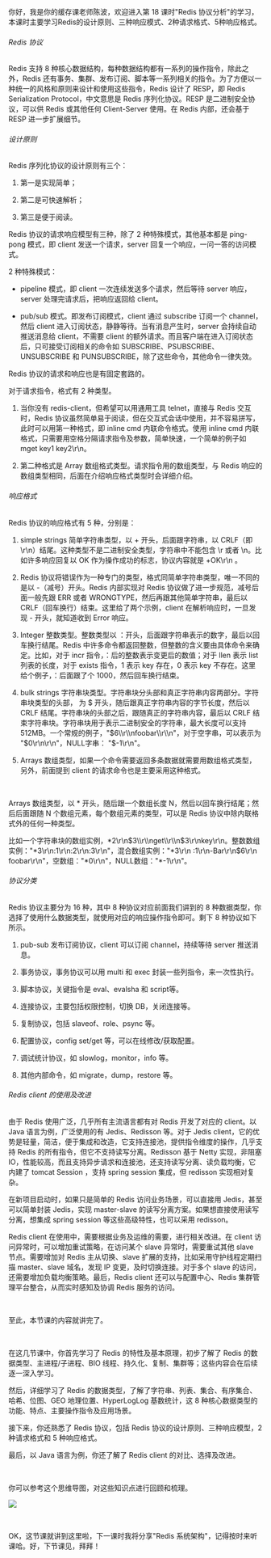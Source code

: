 你好，我是你的缓存课老师陈波，欢迎进入第 18 课时"Redis 协议分析"的学习，本课时主要学习Redis的设计原则、三种响应模式、2种请求格式、5种响应格式。

###### Redis 协议

Redis 支持 8 种核心数据结构，每种数据结构都有一系列的操作指令，除此之外，Redis 还有事务、集群、发布订阅、脚本等一系列相关的指令。为了方便以一种统一的风格和原则来设计和使用这些指令，Redis 设计了 RESP，即 Redis Serialization Protocol，中文意思是 Redis 序列化协议。RESP 是二进制安全协议，可以供 Redis 或其他任何 Client-Server 使用。在 Redis 内部，还会基于 RESP 进一步扩展细节。

###### 设计原则

Redis 序列化协议的设计原则有三个：

1. 第一是实现简单；

2. 第二是可快速解析；

3. 第三是便于阅读。

Redis 协议的请求响应模型有三种，除了 2 种特殊模式，其他基本都是 ping-pong 模式，即 client 发送一个请求，server 回复一个响应，一问一答的访问模式。

2 种特殊模式：

* pipeline 模式，即 client 一次连续发送多个请求，然后等待 server 响应，server 处理完请求后，把响应返回给 client。

* pub/sub 模式。即发布订阅模式，client 通过 subscribe 订阅一个 channel，然后 client 进入订阅状态，静静等待。当有消息产生时，server 会持续自动推送消息给 client，不需要 client 的额外请求。而且客户端在进入订阅状态后，只可接受订阅相关的命令如 SUBSCRIBE、PSUBSCRIBE、UNSUBSCRIBE 和 PUNSUBSCRIBE，除了这些命令，其他命令一律失效。

Redis 协议的请求和响应也是有固定套路的。

对于请求指令，格式有 2 种类型。

1. 当你没有 redis-client，但希望可以用通用工具 telnet，直接与 Redis 交互时，Redis 协议虽然简单易于阅读，但在交互式会话中使用，并不容易拼写，此时可以用第一种格式，即 inline cmd 内联命令格式。使用 inline cmd 内联格式，只需要用空格分隔请求指令及参数，简单快速，一个简单的例子如 mget key1 key2\\r\\n。

2. 第二种格式是 Array 数组格式类型。请求指令用的数组类型，与 Redis 响应的数组类型相同，后面在介绍响应格式类型时会详细介绍。

###### 响应格式

Redis 协议的响应格式有 5 种，分别是：

1. simple strings 简单字符串类型，以 + 开头，后面跟字符串，以 CRLF（即 \\r\\n）结尾。这种类型不是二进制安全类型，字符串中不能包含 \\r 或者 \\n。比如许多响应回复以 OK 作为操作成功的标志，协议内容就是 +OK\\r\\n 。

2. Redis 协议将错误作为一种专门的类型，格式同简单字符串类型，唯一不同的是以 -（减号）开头。Redis 内部实现对 Redis 协议做了进一步规范，减号后面一般先跟 ERR 或者 WRONGTYPE，然后再跟其他简单字符串，最后以 CRLF（回车换行）结束。这里给了两个示例，client 在解析响应时，一旦发现 - 开头，就知道收到 Error 响应。

3. Integer 整数类型。整数类型以 ：开头，后面跟字符串表示的数字，最后以回车换行结尾。Redis 中许多命令都返回整数，但整数的含义要由具体命令来确定。比如，对于 incr 指令，：后的整数表示变更后的数值；对于 llen 表示 list 列表的长度，对于 exists 指令，1 表示 key 存在，0 表示 key 不存在。这里给个例子，：后面跟了个 1000，然后回车换行结束。

4. bulk strings 字符串块类型。字符串块分头部和真正字符串内容两部分。字符串块类型的头部， 为 $ 开头，随后跟真正字符串内容的字节长度，然后以 CRLF 结尾。字符串块的头部之后，跟随真正的字符串内容，最后以 CRLF 结束字符串块。字符串块用于表示二进制安全的字符串，最大长度可以支持 512MB。一个常规的例子，"$6\\r\\nfoobar\\r\\n"，对于空字串，可以表示为 "$0\\r\\n\\r\\n"，NULL字串： "$-1\\r\\n"。

5. Arrays 数组类型，如果一个命令需要返回多条数据就需要用数组格式类型，另外，前面提到 client 的请求命令也是主要采用这种格式。

<br />

Arrays 数组类型，以 \* 开头，随后跟一个数组长度 N，然后以回车换行结尾；然后后面跟随 N 个数组元素，每个数组元素的类型，可以是 Redis 协议中除内联格式外的任何一种类型。

比如一个字符串块的数组实例，\*2\\r\\n$3\\r\\nget\\r\\n$3\\r\\nkey\\r\\n。整数数组实例："\*3\\r\\n:1\\r\\n:2\\r\\n:3\\r\\n"，混合数组实例："\*3\\r\\n :1\\r\\n-Bar\\r\\n$6\\r\\n foobar\\r\\n"，空数组："\*0\\r\\n"，NULL数组："\*-1\\r\\n"。

###### 协议分类

Redis 协议主要分为 16 种，其中 8 种协议对应前面我们讲到的 8 种数据类型，你选择了使用什么数据类型，就使用对应的响应操作指令即可。剩下 8 种协议如下所示。

1. pub-sub 发布订阅协议，client 可以订阅 channel，持续等待 server 推送消息。

2. 事务协议，事务协议可以用 multi 和 exec 封装一些列指令，来一次性执行。

3. 脚本协议，关键指令是 eval、evalsha 和 script等。

4. 连接协议，主要包括权限控制，切换 DB，关闭连接等。

5. 复制协议，包括 slaveof、role、psync 等。

6. 配置协议，config set/get 等，可以在线修改/获取配置。

7. 调试统计协议，如 slowlog，monitor，info 等。

8. 其他内部命令，如 migrate，dump，restore 等。

###### Redis client 的使用及改进

由于 Redis 使用广泛，几乎所有主流语言都有对 Redis 开发了对应的 client。以 Java 语言为例，广泛使用的有 Jedis、Redisson 等。对于 Jedis client，它的优势是轻量，简洁，便于集成和改造，它支持连接池，提供指令维度的操作，几乎支持 Redis 的所有指令，但它不支持读写分离。Redisson 基于 Netty 实现，非阻塞 IO，性能较高，而且支持异步请求和连接池，还支持读写分离、读负载均衡，它内建了 tomcat Session ，支持 spring session 集成，但 redisson 实现相对复杂。

在新项目启动时，如果只是简单的 Redis 访问业务场景，可以直接用 Jedis，甚至可以简单封装 Jedis，实现 master-slave 的读写分离方案。如果想直接使用读写分离，想集成 spring session 等这些高级特性，也可以采用 redisson。

Redis client 在使用中，需要根据业务及运维的需要，进行相关改进。在 client 访问异常时，可以增加重试策略，在访问某个 slave 异常时，需要重试其他 slave 节点。需要增加对 Redis 主从切换、slave 扩展的支持，比如采用守护线程定期扫描 master、slave 域名，发现 IP 变更，及时切换连接。对于多个 slave 的访问，还需要增加负载均衡策略。最后，Redis client 还可以与配置中心、Redis 集群管理平台整合，从而实时感知及协调 Redis 服务的访问。

<br />

至此，本节课的内容就讲完了。

<br />

在这几节课中，你首先学习了 Redis 的特性及基本原理，初步了解了 Redis 的数据类型、主进程/子进程、BIO 线程、持久化、复制、集群等；这些内容会在后续逐一深入学习。

然后，详细学习了 Redis 的数据类型，了解了字符串、列表、集合、有序集合、哈希、位图、GEO 地理位置、HyperLogLog 基数统计，这 8 种核心数据类型的功能、特点、主要操作指令及应用场景。

接下来，你还熟悉了 Redis 协议，包括 Redis 协议的设计原则、三种响应模型，2 种请求格式和 5 种响应格式。

最后，以 Java 语言为例，你还了解了 Redis client 的对比、选择及改进。

<br />

你可以参考这个思维导图，对这些知识点进行回顾和梳理。

![](http://s0.lgstatic.com/i/image2/M01/99/CF/CgoB5l2lPmeAeuJUAAEMUSuIodU352.png)

<br />

OK，这节课就讲到这里啦，下一课时我将分享"Redis 系统架构"，记得按时来听课哈。好，下节课见，拜拜！

<br />

<br />

